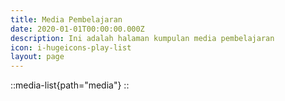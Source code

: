 ```yaml
---
title: Media Pembelajaran
date: 2020-01-01T00:00:00.000Z
description: Ini adalah halaman kumpulan media pembelajaran
icon: i-hugeicons-play-list
layout: page
---
```


::media-list{path="media"}
::
